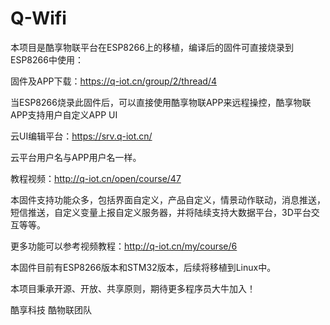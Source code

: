 # Q-Wifi
本项目是酷享物联平台在ESP8266上的移植，编译后的固件可直接烧录到ESP8266中使用：

固件及APP下载：https://q-iot.cn/group/2/thread/4

当ESP8266烧录此固件后，可以直接使用酷享物联APP来远程操控，酷享物联APP支持用户自定义APP UI

云UI编辑平台：https://srv.q-iot.cn/

云平台用户名与APP用户名一样。

教程视频：http://q-iot.cn/open/course/47

本固件支持功能众多，包括界面自定义，产品自定义，情景动作联动，消息推送，短信推送，自定义变量上报自定义服务器，并将陆续支持大数据平台，3D平台交互等等。

更多功能可以参考视频教程：http://q-iot.cn/my/course/6

本固件目前有ESP8266版本和STM32版本，后续将移植到Linux中。

本项目秉承开源、开放、共享原则，期待更多程序员大牛加入！

酷享科技 酷物联团队
